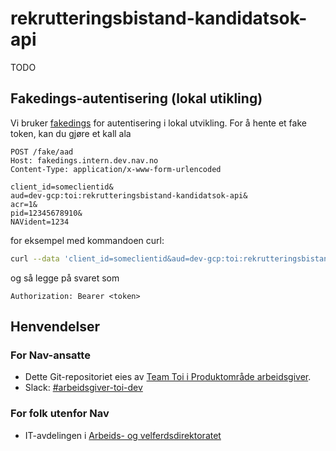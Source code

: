 # rekrutteringsbistand-kandidatsok-api
TODO

## Fakedings-autentisering (lokal utikling) 
Vi bruker [fakedings](https://github.com/navikt/fakedings?tab=readme-ov-file) for autentisering
i lokal utvikling. For å hente et fake token, kan du gjøre et kall ala
```http request
POST /fake/aad
Host: fakedings.intern.dev.nav.no
Content-Type: application/x-www-form-urlencoded

client_id=someclientid&
aud=dev-gcp:toi:rekrutteringsbistand-kandidatsok-api&
acr=1&
pid=12345678910&
NAVident=1234
```
for eksempel med kommandoen curl:
```sh
curl --data 'client_id=someclientid&aud=dev-gcp:toi:rekrutteringsbistand-kandidatsok-api&acr=1&pid=12345678910&NAVident=1234' https://fakedings.intern.dev.nav.no/fake/aad
```
og så legge på svaret som
``` 
Authorization: Bearer <token>
```


## Henvendelser

### For Nav-ansatte
* Dette Git-repositoriet eies av [Team Toi i Produktområde arbeidsgiver](https://teamkatalog.nav.no/team/76f378c5-eb35-42db-9f4d-0e8197be0131).
* Slack: [#arbeidsgiver-toi-dev](https://nav-it.slack.com/archives/C02HTU8DBSR)

### For folk utenfor Nav
* IT-avdelingen i [Arbeids- og velferdsdirektoratet](https://www.nav.no/no/NAV+og+samfunn/Kontakt+NAV/Relatert+informasjon/arbeids-og-velferdsdirektoratet-kontorinformasjon)
